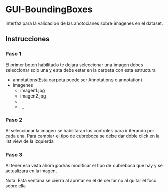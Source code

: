# GUI-BoundingBoxes
Interfaz para la validacion de las anotocianes sobre imagenes en el dataset.

## Instrucciones 

### Paso 1
El primer boton habilitado te dejara seleccionar una imagen debes seleccionar solo una y esta debe estar en la carpeta con esta estructura

- annotations(Esta carpeta puede ser Annotations o annotation)
- imagenes 
  - imagen1.jpg
  - imagen2.jpg
  - ..
  - ...

### Paso 2

Al seleccionar la imagen se habilitaran los controles para ir iterando por cada una.
Para cambiar el tipo de cubreboca se debe dar doble click en la list view de la izquierda

### Paso 3

Al tener esa vista ahora podras modificar el tipo de cubreboca que hay y se actualizara en la imagen.

Nota: Esta ventana se cierra al apretar en el de cerrar no al quitar el foco sobre ella

